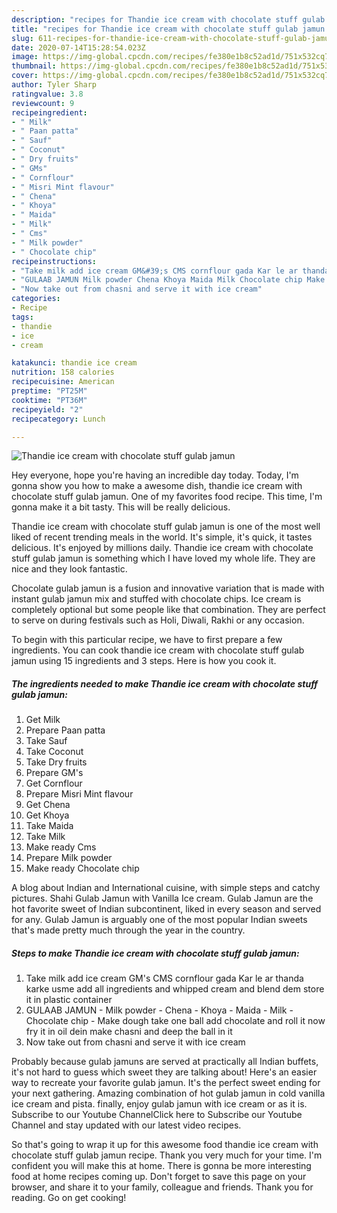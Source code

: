 ```yaml
---
description: "recipes for Thandie ice cream with chocolate stuff gulab jamun | how to make good Thandie ice cream with chocolate stuff gulab jamun"
title: "recipes for Thandie ice cream with chocolate stuff gulab jamun | how to make good Thandie ice cream with chocolate stuff gulab jamun"
slug: 611-recipes-for-thandie-ice-cream-with-chocolate-stuff-gulab-jamun-how-to-make-good-thandie-ice-cream-with-chocolate-stuff-gulab-jamun
date: 2020-07-14T15:28:54.023Z
image: https://img-global.cpcdn.com/recipes/fe380e1b8c52ad1d/751x532cq70/thandie-ice-cream-with-chocolate-stuff-gulab-jamun-recipe-main-photo.jpg
thumbnail: https://img-global.cpcdn.com/recipes/fe380e1b8c52ad1d/751x532cq70/thandie-ice-cream-with-chocolate-stuff-gulab-jamun-recipe-main-photo.jpg
cover: https://img-global.cpcdn.com/recipes/fe380e1b8c52ad1d/751x532cq70/thandie-ice-cream-with-chocolate-stuff-gulab-jamun-recipe-main-photo.jpg
author: Tyler Sharp
ratingvalue: 3.8
reviewcount: 9
recipeingredient:
- " Milk"
- " Paan patta"
- " Sauf"
- " Coconut"
- " Dry fruits"
- " GMs"
- " Cornflour"
- " Misri Mint flavour"
- " Chena"
- " Khoya"
- " Maida"
- " Milk"
- " Cms"
- " Milk powder"
- " Chocolate chip"
recipeinstructions:
- "Take milk add ice cream GM&#39;s CMS cornflour gada Kar le ar thanda karke usme add all ingredients and whipped cream and blend dem store it in plastic container"
- "GULAAB JAMUN Milk powder Chena Khoya Maida Milk Chocolate chip Make dough take one ball add chocolate and roll it now fry it in oil dein make chasni and deep the ball in it"
- "Now take out from chasni and serve it with ice cream"
categories:
- Recipe
tags:
- thandie
- ice
- cream

katakunci: thandie ice cream 
nutrition: 158 calories
recipecuisine: American
preptime: "PT25M"
cooktime: "PT36M"
recipeyield: "2"
recipecategory: Lunch

---
```



![Thandie ice cream with chocolate stuff gulab jamun](https://img-global.cpcdn.com/recipes/fe380e1b8c52ad1d/751x532cq70/thandie-ice-cream-with-chocolate-stuff-gulab-jamun-recipe-main-photo.jpg)

Hey everyone, hope you're having an incredible day today. Today, I'm gonna show you how to make a awesome dish, thandie ice cream with chocolate stuff gulab jamun. One of my favorites food recipe. This time, I'm gonna make it a bit tasty. This will be really delicious.

Thandie ice cream with chocolate stuff gulab jamun is one of the most well liked of recent trending meals in the world. It's simple, it's quick, it tastes delicious. It's enjoyed by millions daily. Thandie ice cream with chocolate stuff gulab jamun is something which I have loved my whole life. They are nice and they look fantastic.

Chocolate gulab jamun is a fusion and innovative variation that is made with instant gulab jamun mix and stuffed with chocolate chips. Ice cream is completely optional but some people like that combination. They are perfect to serve on during festivals such as Holi, Diwali, Rakhi or any occasion.


To begin with this particular recipe, we have to first prepare a few ingredients. You can cook thandie ice cream with chocolate stuff gulab jamun using 15 ingredients and 3 steps. Here is how you cook it.

<!--inarticleads1-->

##### The ingredients needed to make Thandie ice cream with chocolate stuff gulab jamun:

1. Get  Milk
1. Prepare  Paan patta
1. Take  Sauf
1. Take  Coconut
1. Take  Dry fruits
1. Prepare  GM&#39;s
1. Get  Cornflour
1. Prepare  Misri Mint flavour
1. Get  Chena
1. Get  Khoya
1. Take  Maida
1. Take  Milk
1. Make ready  Cms
1. Prepare  Milk powder
1. Make ready  Chocolate chip


A blog about Indian and International cuisine, with simple steps and catchy pictures. Shahi Gulab Jamun with Vanilla Ice cream. Gulab Jamun are the hot favorite sweet of Indian subcontinent, liked in every season and served for any. Gulab Jamun is arguably one of the most popular Indian sweets that&#39;s made pretty much through the year in the country. 

<!--inarticleads2-->

##### Steps to make Thandie ice cream with chocolate stuff gulab jamun:

1. Take milk add ice cream GM&#39;s CMS cornflour gada Kar le ar thanda karke usme add all ingredients and whipped cream and blend dem store it in plastic container
1. GULAAB JAMUN - Milk powder - Chena - Khoya - Maida - Milk - Chocolate chip - Make dough take one ball add chocolate and roll it now fry it in oil dein make chasni and deep the ball in it
1. Now take out from chasni and serve it with ice cream


Probably because gulab jamuns are served at practically all Indian buffets, it&#39;s not hard to guess which sweet they are talking about! Here&#39;s an easier way to recreate your favorite gulab jamun. It&#39;s the perfect sweet ending for your next gathering. Amazing combination of hot gulab jamun in cold vanilla ice cream and pista. finally, enjoy gulab jamun with ice cream or as it is. Subscribe to our Youtube ChannelClick here to Subscribe our Youtube Channel and stay updated with our latest video recipes. 

So that's going to wrap it up for this awesome food thandie ice cream with chocolate stuff gulab jamun recipe. Thank you very much for your time. I'm confident you will make this at home. There is gonna be more interesting food at home recipes coming up. Don't forget to save this page on your browser, and share it to your family, colleague and friends. Thank you for reading. Go on get cooking!
